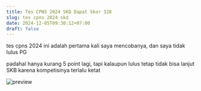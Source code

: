```yaml
---
title: Tes CPNS 2024 SKD Dapat Skor 328
slug: tes cpns 2024 skd
date: 2024-12-05T09:30:12+07:00
draft: false
---
```


tes cpns 2024 ini adalah pertama kali saya mencobanya, dan saya tidak lulus PG

padahal hanya kurang 5 point lagi, tapi kalaupun lulus tetap tidak bisa lanjut SKB karena kompetisinya terlalu ketat

![preview](preview.avif)
